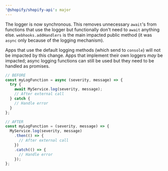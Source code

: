 ```yaml
---
'@shopify/shopify-api': major
---
```


The logger is now synchronous. This removes unnecessary `await`'s from functions that use the logger but functionally don't need to `await` anything else.  `webhooks.addHandlers` is the main impacted public method (it was `async` only because of the logging mechanism).

Apps that use the default logging methods (which send to `console`) will not be impacted by this change.  Apps that implement their own loggers _may_ be impacted; async logging functions can still be used but they need to be handled as promises.

```ts
// BEFORE
const myLogFunction = async (severity, message) => {
  try {
    await MyService.log(severity, message);
    // After external call
  } catch {
    // Handle error
  }
};

// AFTER
const myLogFunction = (severity, message) => {
  MyService.log(severity, message)
    .then(() => {
      // After external call
    })
    .catch(() => {
      // Handle error
    });
};
```

